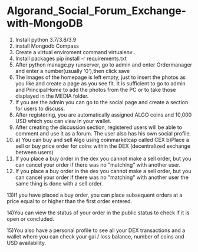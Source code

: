 # Algorand_Social_Forum_Exchange-with-MongoDB
1) Install python 3.7/3.8/3.9
2) install Mongodb Compass
3) Create a virtual enviroment command virtualenv .
4) Install packages pip install -r requirements.txt
5) After python manage.py runserver, go to admin and enter Ordermanager and enter a number(usually '0'),then click save
6) The images of the homepage is left empty, just to insert the photos as you like and create a page as you see fit. It is sufficient to go to admin and PrincipalHome to add the photos from the PC or to take those displayed in the MEDIA folder.
7) If you are the admin you can go to the social page and create a section for users to discuss.
8) After registering, you are automatically assigned ALGO coins and 10,000 USD which you can view in your wallet.
9) After creating the discussion section, registered users will be able to comment and use it as a forum. The user also has his own social profile.
10) a) You can buy and sell Algo using coinmarketcap called CEX b)Place a sell or buy price order for coins within the DEX (decentralized exchange between users)
11) If you place a buy order in the dex you cannot make a sell order, but you can cancel your order if there was no "matching" with another user.
12) If you place a buy order in the dex you cannot make a sell order, but you can cancel your order if there was no "matching" with another user
the same thing is done with a sell order.

13)If you have placed a buy order, you can place subsequent orders at a price equal to or higher than the first order entered.

14)You can view the status of your order in the public status to check if it is open or concluded.

15)You also have a personal profile to see all your DEX transactions and a wallet where you can check your gai / loss balance, number of coins and USD availability.
